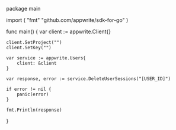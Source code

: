 package main

import (
    "fmt"
    "github.com/appwrite/sdk-for-go"
)

func main() {
    var client := appwrite.Client{}

    client.SetProject("")
    client.SetKey("")

    var service := appwrite.Users{
        client: &client
    }

    var response, error := service.DeleteUserSessions("[USER_ID]")

    if error != nil {
        panic(error)
    }

    fmt.Println(response)
}